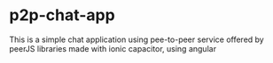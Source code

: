# p2p-chat-app
This is a simple chat application using pee-to-peer service offered by peerJS libraries made with ionic capacitor, using angular
